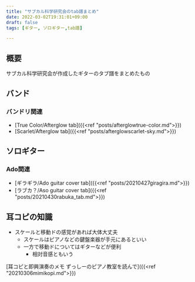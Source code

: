 ```yaml
---
title: "サブカル科学研究会のtab譜まとめ"
date: 2022-03-02T19:31:01+09:00
draft: false
tags: [ギター, ソロギター,tab譜]

---
```

## 概要

サブカル科学研究会が作成したギターのタブ譜をまとめたもの

## バンド
### バンドリ関連
- [True Color/Afterglow tab]({{<ref "posts/afterglowtrue-color.md">}})
- [Scarlet/Afterglow tab]({{<ref "posts/afterglowscarlet-sky.md">}})

## ソロギター
### Ado関連
- [ギラギラ/Ado guitar cover tab]({{<ref "posts/20210427giragira.md">}})
- [ラブカ？/Aso guitar cover tab]({{<ref "posts/20210430rabuka_tab.md">}})

## 耳コピの知識
- スケールと移動ドの感覚があれば大体大丈夫 
  - スケールはピアノなどの鍵盤楽器が手元にあるといい
  - 一方で移動ドについてはギターなどが便利
    - 相対音感ともいう

[耳コピと即興演奏のメモ ずっしーのピアノ教室を読んで]({{<ref "20210306mimikopi.md">}})